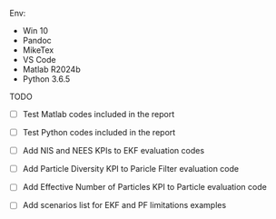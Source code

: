 Env:
- Win 10
- Pandoc
- MikeTex
- VS Code
- Matlab R2024b
- Python 3.6.5

TODO
- [ ] Test Matlab codes included in the report
- [ ] Test Python codes included in the report
- [ ] Add NIS and NEES KPIs to EKF evaluation codes
- [ ] Add Particle Diversity KPI to Paricle Filter evaluation code
- [ ] Add Effective Number of Particles KPI to Particle evaluation code
- [ ] Add scenarios list for EKF and PF limitations examples


